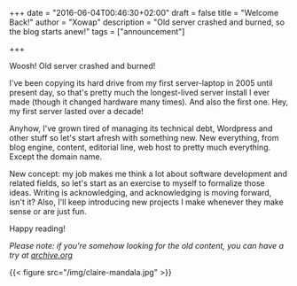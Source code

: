+++
date = "2016-06-04T00:46:30+02:00"
draft = false
title = "Welcome Back!"
author = "Xowap"
description = "Old server crashed and burned, so the blog starts anew!"
tags = ["announcement"]

+++

Woosh! Old server crashed and burned!

I've been copying its hard drive from my first server-laptop in 2005 until present day, so that's
pretty much the longest-lived server install I ever made (though it changed hardware many times).
And also the first one. Hey, my first server lasted over a decade!

Anyhow, I've grown tired of managing its technical debt, Wordpress and other stuff so let's start
afresh with something new. New everything, from blog engine, content, editorial line, web host to
pretty much everything. Except the domain name.

New concept: my job makes me think a lot about software development and related fields, so let's
start as an exercise to myself to formalize those ideas. Writing is acknowledging, and acknowledging
is moving forward, isn't it? Also, I'll keep introducing new projects I make whenever they make
sense or are just fun.

Happy reading!

*Please note: if you're somehow looking for the old content, you can have a try at
<a href="https://web.archive.org/web/20160110025203/http://hyperthese.net/" target="_blank">archive.org</a>*

{{< figure src="/img/claire-mandala.jpg" >}}
